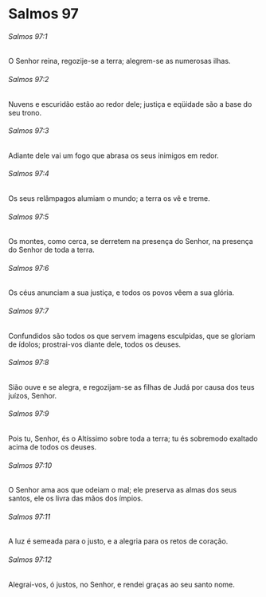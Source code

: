 # Salmos 97

###### Salmos 97:1

O Senhor reina, regozije-se a terra; alegrem-se as numerosas ilhas.

###### Salmos 97:2

Nuvens e escuridão estão ao redor dele; justiça e eqüidade são a base do seu trono.

###### Salmos 97:3

Adiante dele vai um fogo que abrasa os seus inimigos em redor.

###### Salmos 97:4

Os seus relâmpagos alumiam o mundo; a terra os vê e treme.

###### Salmos 97:5

Os montes, como cerca, se derretem na presença do Senhor, na presença do Senhor de toda a terra.

###### Salmos 97:6

Os céus anunciam a sua justiça, e todos os povos vêem a sua glória.

###### Salmos 97:7

Confundidos são todos os que servem imagens esculpidas, que se gloriam de ídolos; prostrai-vos diante dele, todos os deuses.

###### Salmos 97:8

Sião ouve e se alegra, e regozijam-se as filhas de Judá por causa dos teus juízos, Senhor.

###### Salmos 97:9

Pois tu, Senhor, és o Altíssimo sobre toda a terra; tu és sobremodo exaltado acima de todos os deuses.

###### Salmos 97:10

O Senhor ama aos que odeiam o mal; ele preserva as almas dos seus santos, ele os livra das mãos dos ímpios.

###### Salmos 97:11

A luz é semeada para o justo, e a alegria para os retos de coração.

###### Salmos 97:12

Alegrai-vos, ó justos, no Senhor, e rendei graças ao seu santo nome.

